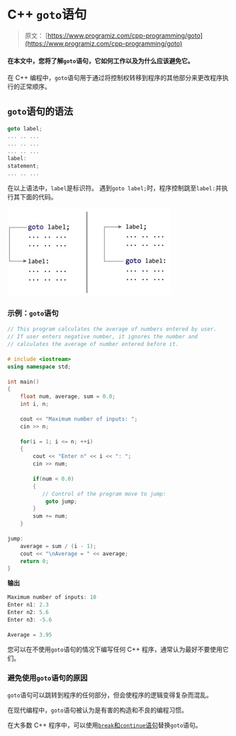 # C++ `goto`语句

> 原文： [https://www.programiz.com/cpp-programming/goto](https://www.programiz.com/cpp-programming/goto)

#### 在本文中，您将了解`goto`语句，它如何工作以及为什么应该避免它。

在 C++ 编程中，`goto`语句用于通过将控制权转移到程序的其他部分来更改程序执行的正常顺序。

## `goto`语句的语法

```cpp
goto label;
... .. ...
... .. ...
... .. ...
label: 
statement;
... .. ...
```

在以上语法中，`label`是标识符。 遇到`goto label;`时，程序控制跳至`label:`并执行其下面的代码。

![Working of goto statement in C++ programming](img/f35f96f6e210f603fabf4a97809a11d5.png)

### 示例：`goto`语句

```cpp
// This program calculates the average of numbers entered by user.
// If user enters negative number, it ignores the number and 
// calculates the average of number entered before it.

# include <iostream>
using namespace std;

int main()
{
    float num, average, sum = 0.0;
    int i, n;

    cout << "Maximum number of inputs: ";
    cin >> n;

    for(i = 1; i <= n; ++i)
    {
        cout << "Enter n" << i << ": ";
        cin >> num;

        if(num < 0.0)
        {
           // Control of the program move to jump:
            goto jump;
        } 
        sum += num;
    }

jump:
    average = sum / (i - 1);
    cout << "\nAverage = " << average;
    return 0;
}
```

**输出**

```cpp
Maximum number of inputs: 10
Enter n1: 2.3
Enter n2: 5.6
Enter n3: -5.6

Average = 3.95
```

您可以在不使用`goto`语句的情况下编写任何 C++ 程序，通常认为最好不要使用它们。

### 避免使用`goto`语句的原因

`goto`语句可以跳转到程序的任何部分，但会使程序的逻辑变得复杂而混乱。

在现代编程中，`goto`语句被认为是有害的构造和不良的编程习惯。

在大多数 C++ 程序中，可以使用[`break`和`continue`语句](/cpp-programming/break-continue "C++ break and continue statement")替换`goto`语句。